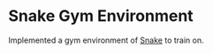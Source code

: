 # Snake Gym Environment

Implemented a gym environment of [Snake](https://www.youtube.com/watch?v=wDbTP0B94AM) to train on.
